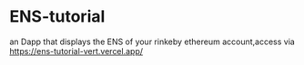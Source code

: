# ENS-tutorial
an Dapp that displays the ENS of your rinkeby ethereum account,access via https://ens-tutorial-vert.vercel.app/
